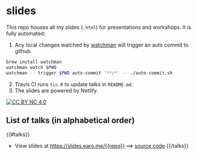 # slides

This repo houses all my slides (`.html`) for presentations and workshops. It is fully automated:

1. Any local changes watched by [watchman](https://facebook.github.io/watchman/) will trigger an auto commit to github.

```sh
brew install watchman
watchman watch $PWD
watchman -- trigger $PWD auto-commit '**/*' -- ./auto-commit.sh
```

2. Travis CI runs `tic.R` to update talks in `README.md`.
3. The slides are powered by Netlify.

[![CC BY NC 4.0](https://img.shields.io/badge/License-CC%20BY%20NC%204.0-green.svg)](https://creativecommons.org/licenses/by-nc/4.0/)

## List of talks (in alphabetical order)

{{#talks}}
* View slides at <https://slides.earo.me/{{repo}}> ==> [source code](https://github.com/earowang/{{repo}})
{{/talks}}
